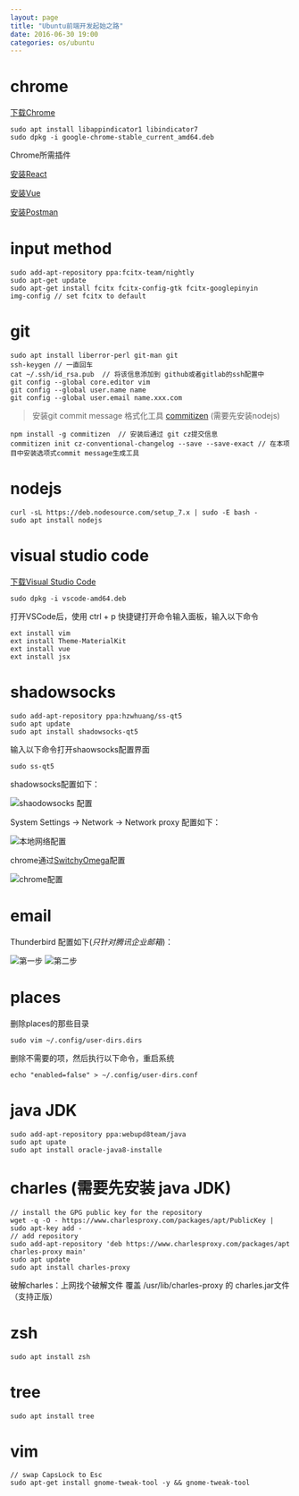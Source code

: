 ```yaml
---
layout: page
title: "Ubuntu前端开发起始之路"
date: 2016-06-30 19:00
categories: os/ubuntu
---
```


# chrome

  [下载Chrome](https://dl.google.com/linux/direct/google-chrome-stable_current_amd64.deb)

    sudo apt install libappindicator1 libindicator7
    sudo dpkg -i google-chrome-stable_current_amd64.deb

  Chrome所需插件

  [安装React](https://github.com/facebook/react-devtools/releases)

  [安装Vue](https://github.com/vuejs/vue-devtools)

  [安装Postman](http://www.getpostman.com/)

# input method

    sudo add-apt-repository ppa:fcitx-team/nightly
    sudo apt-get update
    sudo apt-get install fcitx fcitx-config-gtk fcitx-googlepinyin
    img-config // set fcitx to default

# git

    sudo apt install liberror-perl git-man git
    ssh-keygen // 一直回车
    cat ~/.ssh/id_rsa.pub  // 将该信息添加到 github或者gitlab的ssh配置中
    git config --global core.editor vim
    git config --global user.name name
    git config --global user.email name.xxx.com

>安装git commit message 格式化工具 [commitizen](https://github.com/commitizen/cz-cli) (需要先安装nodejs)

    npm install -g commitizen  // 安装后通过 git cz提交信息
    commitizen init cz-conventional-changelog --save --save-exact // 在本项目中安装选项式commit message生成工具

# nodejs

    curl -sL https://deb.nodesource.com/setup_7.x | sudo -E bash -
    sudo apt install nodejs

# visual studio code

  [下载Visual Studio Code](https://code.visualstudio.com/download)

    sudo dpkg -i vscode-amd64.deb

  打开VSCode后，使用 ctrl + p 快捷键打开命令输入面板，输入以下命令

    ext install vim
    ext install Theme-MaterialKit
    ext install vue
    ext install jsx

# shadowsocks

    sudo add-apt-repository ppa:hzwhuang/ss-qt5
    sudo apt update
    sudo apt install shadowsocks-qt5

  输入以下命令打开shaowsocks配置界面

    sudo ss-qt5

  shadowsocks配置如下：

  ![shaodowsocks 配置](/img/switchyomega.png)
  
  System Settings  ->  Network  ->  Network proxy 配置如下：

  ![本地网络配置](/img/localnetworkconfig.png)

  chrome通过[SwitchyOmega](https://github.com/FelisCatus/SwitchyOmega/releases)配置

  ![chrome配置](/img/switchyomega.png)

# email

  Thunderbird 配置如下(*只针对腾讯企业邮箱*)：

  ![第一步](/img/email1.png)
  ![第二步](/img/email2.png)

# places

  删除places的那些目录

    sudo vim ~/.config/user-dirs.dirs
    
  删除不需要的项，然后执行以下命令，重启系统

    echo "enabled=false" > ~/.config/user-dirs.conf

# java JDK

    sudo add-apt-repository ppa:webupd8team/java
    sudo apt upate
    sudo apt install oracle-java8-installe

# charles (需要先安装 java JDK)

    // install the GPG public key for the repository 
    wget -q -O - https://www.charlesproxy.com/packages/apt/PublicKey | sudo apt-key add -
    // add repository
    sudo add-apt-repository 'deb https://www.charlesproxy.com/packages/apt charles-proxy main'
    sudo apt update
    sudo apt install charles-proxy

  破解charles：上网找个破解文件 覆盖 /usr/lib/charles-proxy 的 charles.jar文件 （支持正版）

# zsh

    sudo apt install zsh

# tree

    sudo apt install tree

# vim

    // swap CapsLock to Esc
    sudo apt-get install gnome-tweak-tool -y && gnome-tweak-tool